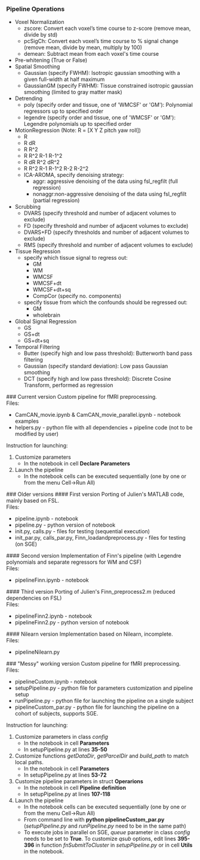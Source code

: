 ### Pipeline Operations
<ul> 
<li>Voxel Normalization
  <ul>
  <li> zscore: Convert each voxel’s time course to z-score (remove mean, divide by std)
  <li> pcSigCh: Convert each voxel’s time course to % signal change (remove mean, divide by mean, multiply by 100)
  <li> demean: Subtract mean from each voxel's time course
  </ul>
<li> Pre-whitening (True or False) 
<li>Spatial Smoothing
  <ul>
  <li> Gaussian (specify FWHM): Isotropic gaussian smoothing with a given full-width at half maximum
  <li> GaussianGM (specify FWHM): Tissue constrained isotropic gaussian smoothing (limited to gray matter mask) 
  </ul>
<li> Detrending
  <ul>
    <li> poly (specify order and tissue, one of 'WMCSF' or 'GM'): Polynomial regressors up to specified order
    <li> legendre (specify order and tissue, one of 'WMCSF' or 'GM'): Legendre polynomials up to specified order
  </ul>
 <li> MotionRegression (Note: R = [X Y Z pitch yaw roll])
  <ul> 
  <li> R
  <li> R dR
  <li> R R^2
  <li> R R^2 R-1 R-1^2
  <li> R dR R^2 dR^2
  <li> R R^2 R-1 R-1^2 R-2 R-2^2
  <li> ICA-AROMA, specify denoising strategy:
     <ul>
         <li> aggr: aggressive denoising of the data using fsl_regfilt (full regression) 
         <li> nonaggr:non-aggressive denoising of the data using fsl_regfilt (partial regression)
     </ul>
  </ul>
<li> Scrubbing
  <ul>
  <li> DVARS (specify threshold and number of adjacent volumes to exclude)
  <li> FD (specify threshold and number of adjacent volumes to exclude)
  <li> DVARS+FD (specify thresholds and number of adjacent volumes to exclude)
  <li> RMS (specify threshold and number of adjacent volumes to exclude)
  </ul>
<li> Tissue Regression
<ul> <li> specify which tissue signal to regress out:
  <ul>
  <li> GM
  <li> WM
  <li> WMCSF
  <li> WMCSF+dt
  <li> WMCSF+dt+sq
  <li> CompCor (specify no. components)
  </ul>
  <li> specify tissue from which the confounds should be regressed out:
  <ul>
    <li> GM
    <li> wholebrain
  </ul>
</ul>
<li> Global Signal Regression
<ul>
<li> GS
<li> GS+dt
<li> GS+dt+sq
</ul>
<li> Temporal Filtering
  <ul>
  <li> Butter (specify high and low pass threshold): Butterworth band pass filtering
  <li> Gaussian (specify standard deviation): Low pass Gaussian smoothing
  <li> DCT (specify high and low pass threshold): Discrete Cosine Transform, performed as regression 
  </ul>
</ul>
### Current version 
Custom pipeline for fMRI preprocessing.<br>
Files:
<ul>
<li> CamCAN_movie.ipynb & CamCAN_movie_parallel.ipynb - notebook examples
<li> helpers.py - python file with all dependencies + pipeline code (not to be modified by user)
</ul>
Instruction for launching:
<ol>
<li> Customize parameters
<ul>
<li> In the notebook in cell <b>Declare Parameters</b>
</ul>
<li> Launch the pipeline
<ul>
<li> In the notebook cells can be executed sequentially (one by one or from the menu Cell->Run All)
</ul>
</ol>
### Older versions
#### First version
Porting of Julien's MATLAB code, mainly based on FSL.<br>
Files:
<ul> 
<li> pipeline.ipynb - notebook
<li> pipeline.py - python version of notebook
<li> init.py, calls.py - files for testing (sequential execution)
<li> init_par.py, calls_par.py, Finn_loadandpreprocess.py - files for testing (on SGE)
</ul>
#### Second version
Implementation of Finn's pipeline (with Legendre polynomials and separate regressors for WM and CSF)<br>
Files:
<ul>
<li> pipelineFinn.ipynb - notebook
</ul>
#### Third version
Porting of Julien's Finn_preprocess2.m  (reduced dependencies on FSL)<br>
Files:
<ul>
<li> pipelineFinn2.ipynb - notebook
<li> pipelineFinn2.py - python version of notebook
</ul>
#### Nilearn version
Implementation based on Nilearn, incomplete.<br>
Files:
<ul>
<li>pipelineNilearn.py
</ul>
### "Messy" working version
Custom pipeline for fMRI preprocessing.<br>
Files:
<ul>
<li> pipelineCustom.ipynb - notebook
<li> setupPipeline.py - python file for parameters customization and pipeline setup
<li> runPipeline.py - python file for launching the pipeline on a single subject
<li> pipelineCustom_par.py - python file for launching the pipeline on a cohort of subjects, supports SGE.
</ul>
Instruction for launching:
<ol>
<li> Customize parameters in class <i>config</i>
<ul>
<li> In the notebook in cell <b>Parameters</b>
<li> In setupPipeline.py at lines <b>35-50</b>
</ul>
<li> Customize functions <i>getDataDir</i>, <i>getParcelDir</i> and <i>build_path</i> to match local paths.
<ul>
<li> In the notebook in cell <b>Parameters</b>
<li> In setupPipeline.py at lines <b>53-72</b>
</ul>
<li> Customize pipeline parameters in struct <b>Operarions</b>
<ul>
<li> In the notebook in cell <b>Pipeline definition</b>
<li> In setupPipeline.py at lines <b>107-118</b>
</ul>
<li> Launch the pipeline
<ul>
<li> In the notebook cells can be executed sequentially (one by one or from the menu Cell->Run All)
<li> From command line with <b>python pipelineCustom_par.py</b> (<i>setupPipeline.py</i> and <i>runPipeline.py</i> need to be in the same path)
<li> To execute jobs in parallel on SGE, <i>queue</i> parameter in class <i>config</i> needs to be set to <b>True</b>. To customize <i>qsub</i> options, edit lines <b>395-396</b> in function <i>fnSubmitToCluster</i> in <i>setupPipeline.py</i> or in cell <b>Utils</b> in the notebook.
</ul>
</ol>


